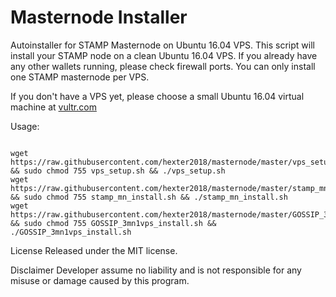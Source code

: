 # Masternode Installer
Autoinstaller for STAMP Masternode on Ubuntu 16.04 VPS. This script will install your STAMP node on a clean Ubuntu 16.04 VPS. If you already have any other wallets running, please check firewall ports. You can only install one STAMP masternode per VPS.

If you don't have a VPS yet, please choose a small Ubuntu 16.04 virtual machine at <a href="https://www.vultr.com/?ref=7476040" rel="nofollow">vultr.com</a></p>

Usage:
<pre><code>
wget https://raw.githubusercontent.com/hexter2018/masternode/master/vps_setup.sh && sudo chmod 755 vps_setup.sh && ./vps_setup.sh
wget https://raw.githubusercontent.com/hexter2018/masternode/master/stamp_mn_install.sh && sudo chmod 755 stamp_mn_install.sh && ./stamp_mn_install.sh
wget https://raw.githubusercontent.com/hexter2018/masternode/master/GOSSIP_3mn1vps_install.sh && sudo chmod 755 GOSSIP_3mn1vps_install.sh && ./GOSSIP_3mn1vps_install.sh
</pre></code>
License
Released under the MIT license.

Disclaimer
Developer assume no liability and is not responsible for any misuse or damage caused by this program.
